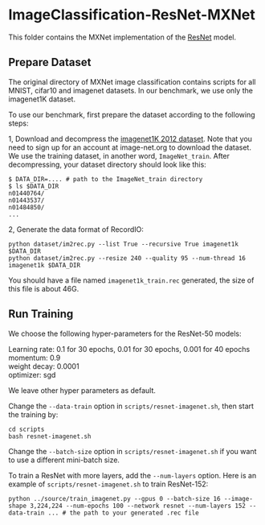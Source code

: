 # ImageClassification-ResNet-MXNet

This folder contains the MXNet implementation of the [ResNet](https://github.com/apache/incubator-mxnet/tree/master/example/image-classification) model.

## Prepare Dataset

The original directory of MXNet image classification contains scripts for all MNIST, cifar10 and imagenet datasets. In our benchmark, we use only the imagenet1K dataset.

To use our benchmark, first prepare the dataset according to the following steps:

1, Download and decompress the [imagenet1K 2012 dataset](http://image-net.org/challenges/LSVRC/2012/). Note that you need to sign up for an account at image-net.org to download the dataset. We use the training dataset, in another word, `ImageNet_train`. 
After decompressing, your dataset directory should look like this:

``` shell
$ DATA_DIR=.... # path to the ImageNet_train directory
$ ls $DATA_DIR
n01440764/
n01443537/
n01484850/
...
```

2, Generate the data format of RecordIO:

``` shell
python dataset/im2rec.py --list True --recursive True imagenet1k $DATA_DIR
python dataset/im2rec.py --resize 240 --quality 95 --num-thread 16 imagenet1k $DATA_DIR
```

You should have a file named `imagenet1k_train.rec` generated, the size of this file is about 46G.

## Run Training

We choose the following hyper-parameters for the ResNet-50 models:

Learning rate: 0.1 for 30 epochs, 0.01 for 30 epochs, 0.001 for 40 epochs\
momentum: 0.9\
weight decay: 0.0001\
optimizer: sgd

We leave other hyper parameters as default.

Change the `--data-train` option in `scripts/resnet-imagenet.sh`, then start the training by:
``` shell
cd scripts
bash resnet-imagenet.sh
```
Change the `--batch-size` option in `scripts/resnet-imagenet.sh` if you want to use a different mini-batch size.

To train a ResNet with more layers, add the `--num-layers` option. Here is an example of `scripts/resnet-imagenet.sh` to train ResNet-152:
``` shell
python ../source/train_imagenet.py --gpus 0 --batch-size 16 --image-shape 3,224,224 --num-epochs 100 --network resnet --num-layers 152 --data-train ... # the path to your generated .rec file
```

